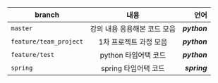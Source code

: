 
branch | 내용 | 언어
|---|:---:|---:
`master` |  강의 내용 응용해본 코드 모음 | ***python***
`feature/team_project` |  1차 프로젝트 과정 모음 | ***python***
`feature/test` | python 타임어택 코드 | ***python***
`spring` | spring 타임어택 코드 | ***spring***

